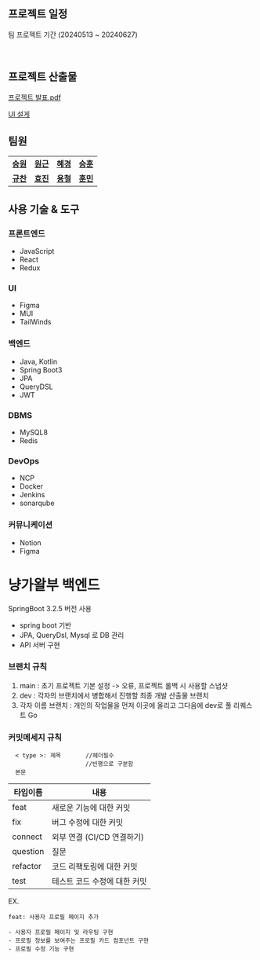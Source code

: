 
## 프로젝트 일정
팀 프로젝트 기간 (20240513 ~ 20240627)


<br>

## <a name="section1" />프로젝트 산출물

[프로젝트 발표.pdf](https://drive.google.com/file/d/1GPaqxSfGh2auJNmV_4I6UD4JXhf7xc5V/view?usp=sharing)
>
[UI 설게](https://www.figma.com/design/TDAFaHkbFCa1sngiLppZ0Z/pets?node-id=0-1&t=EmBOSQWk0Ypl8dBf-1)



## <a name="section2" />팀원

<table>
  <tr>
    <td align="center"><a href="https://github.com/Kim-soung-won"><b>승원</b></a></td>
    <td align="center"><a href="https://github.com/Ryuwongeun"><b>원근</b></a></td>
    <td align="center"><a href="https://github.com/gywls20"><b>혜경</b></a></td>
    <td align="center"><a href="https://github.com/dl11911"><b>승훈</b></a></td>
  </tr>
  <tr>
    <td align="center"><a href="https://github.com/gyuchanlee"><b>규찬</b></a></td>
    <td align="center"><a href="https://github.com/gywls20"><b>효진</b></a></td>
    <td align="center"><a href="https://github.com/jyc961020"><b>용철</b></a></td>
    <td align="center"><a href="https://github.com/cuscus8"><b>훈민</b></a></td>
  </tr>
</table>


## <a name="section4" />사용 기술 & 도구

### 프론트엔드
- JavaScript
- React
- Redux

### UI
- Figma
- MUI
- TailWinds

### 백엔드  
- Java, Kotlin
- Spring Boot3
- JPA
- QueryDSL
- JWT

### DBMS 
- MySQL8
- Redis

### DevOps
- NCP
- Docker
- Jenkins
- sonarqube

### 커뮤니케이션
- Notion
- Figma



# 냥가왈부 백엔드 

SpringBoot 3.2.5 버전 사용

- spring boot 기반
- JPA, QueryDsl, Mysql 로 DB 관리
- API 서버 구현

### 브랜치 규칙

1. main : 초기 프로젝트 기본 설정 -> 오류, 프로젝트 롤백 시 사용할 스냅샷
2. dev : 각자의 브랜치에서 병합해서 진행할 최종 개발 산출물 브랜치
3. 각자 이름 브랜치 : 개인의 작업물을 먼저 이곳에 올리고 그다음에 dev로 풀 리퀘스트 Go

### 커밋메세지 규칙
~~~
  < type >: 제목       //헤더필수
                      //빈행으로 구분함
  본문

~~~
|타입이름|내용
|------|---|
feat|	새로운 기능에 대한 커밋
fix|	버그 수정에 대한 커밋
connect|	외부 연결 (CI/CD 연결하기) 
question|   질문
refactor|	코드 리팩토링에 대한 커밋
test|	테스트 코드 수정에 대한 커밋

EX.
 ~~~
 feat: 사용자 프로필 페이지 추가
 
 - 사용자 프로필 페이지 및 라우팅 구현
 - 프로필 정보를 보여주는 프로필 카드 컴포넌트 구현
 - 프로필 수정 기능 구현
 ~~~
